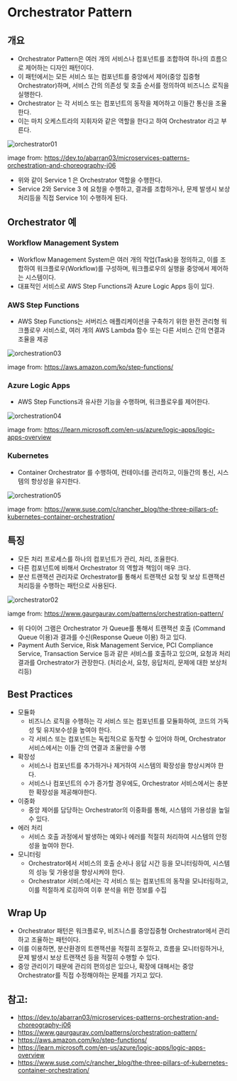 # Orchestrator Pattern

## 개요

- Orchestrator Pattern은 여러 개의 서비스나 컴포넌트를 조합하여 하나의 흐름으로 제어하는 디자인 패턴이다.
- 이 패턴에서는 모든 서비스 또는 컴포넌트를 중앙에서 제어(중앙 집중형 Orchestrator)하며, 서비스 간의 의존성 및 호출 순서를 정의하여 비즈니스 로직을 실행한다.
- Orchestrator 는 각 서비스 또는 컴포넌트의 동작을 제어하고 이들간 통신을 조율한다.
- 이는 마치 오케스트라의 지휘자와 같은 역할을 한다고 하여 Orchestrator 라고 부른다. 

![orchestrator01](imgs/orchestrator01.png)

image from:  https://dev.to/abarran03/microservices-patterns-orchestration-and-choreography-j06

- 위와 같이 Service 1 은 Orchestrator 역할을 수행한다. 
- Service 2와 Service 3 에 요청을 수행하고, 결과를 조합하거나, 문제 발생시 보상 처리등을 직접 Service 1이 수행하게 된다. 
## Orchestrator 예

### Workflow Management System

- Workflow Management System은 여러 개의 작업(Task)을 정의하고, 이를 조합하여 워크플로우(Workflow)를 구성하며, 워크플로우의 실행을 중앙에서 제어하는 시스템이다.
- 대표적인 서비스로 AWS Step Functions과 Azure Logic Apps 등이 있다. 

### AWS Step Functions

- AWS Step Functions는 서버리스 애플리케이션을 구축하기 위한 완전 관리형 워크플로우 서비스로, 여러 개의 AWS Lambda 함수 또는 다른 서비스 간의 연결과 조율을 제공

![orchestration03](imgs/orchestrator03.png)

image from: https://aws.amazon.com/ko/step-functions/

### Azure Logic Apps

- AWS Step Functions과 유사한 기능을 수행하며, 워크플로우를 제어한다. 

![orchestration04](imgs/orchestrator04.png)

image from: https://learn.microsoft.com/en-us/azure/logic-apps/logic-apps-overview

### Kubernetes

- Container Orchestrator 를 수행하여, 컨테이너를 관리하고, 이들간의 통신, 시스템의 항상성을 유지한다. 

![orchestration05](imgs/orchestrator05.jpeg)

image from: https://www.suse.com/c/rancher_blog/the-three-pillars-of-kubernetes-container-orchestration/

## 특징

- 모든 처리 프로세스를 하나의 컴포넌트가 관리, 처리, 조율한다. 
- 다른 컴포넌트에 비해서 Orchestrator 의 역할과 책임이 매우 크다. 
- 분산 트랜잭션 관리자로 Orchestrator를 통해서 트랜잭션 요청 및 보상 트랜잭션 처리등을 수행하는 패턴으로 사용된다. 

![orchestrator02](imgs/orchestrator02.png)

iamge from: https://www.gaurgaurav.com/patterns/orchestration-pattern/

- 위 다이어 그램은 Orchestrator 가 Queue를 통해서 트랜잭션 호출 (Command Queue 이용)과 결과를 수신(Response Queue 이용) 하고 있다. 
- Payment Auth Service, Risk Management Service, PCI Compliance Service, Transaction Service 등과 같은 서비스를 호출하고 있으며, 요청과 처리결과를 Orchestrator가 관장한다. (처리순서, 요청, 응답처리, 문제에 대한 보상처리등)

## Best Practices

- 모듈화
  - 비즈니스 로직을 수행하는 각 서비스 또는 컴포넌트를 모듈화하여, 코드의 가독성 및 유지보수성을 높여야 한다.
  - 각 서비스 또는 컴포넌트는 독립적으로 동작할 수 있어야 하며, Orchestrator 서비스에서는 이들 간의 연결과 조율만을 수행
- 확장성
  - 서비스나 컴포넌트를 추가하거나 제거하여 시스템의 확장성을 향상시켜야 한다.
  - 서비스나 컴포넌트의 수가 증가할 경우에도, Orchestrator 서비스에서는 충분한 확장성을 제공해야한다.
- 이중화
  - 중앙 제어를 담당하는 Orchestrator의 이중화를 통해, 시스템의 가용성을 높일 수 있다.
- 에러 처리
  - 서비스 호출 과정에서 발생하는 예외나 에러를 적절히 처리하여 시스템의 안정성을 높여야 한다.
- 모니터링
  - Orchestrator에서 서비스의 호출 순서나 응답 시간 등을 모니터링하여, 시스템의 성능 및 가용성을 향상시켜야 한다.
  - Orchestrator 서비스에서는 각 서비스 또는 컴포넌트의 동작을 모니터링하고, 이를 적절하게 로깅하여 이후 분석을 위한 정보를 수집

## Wrap Up

- Orchestrator 패턴은 워크플로우, 비즈니스를 중앙집중형 Orchestrator에서 관리하고 조율하는 패턴이다. 
- 이를 이용하면, 분산환경의 트랜잭션을 적절히 조절하고, 흐름을 모니터링하거나, 문제 발생시 보상 트랜잭션 등을 적절히 수행할 수 있다. 
- 중앙 관리이기 때문에 관리의 편의성은 있으나, 확장에 대해서는 중앙 Orchestrator를 직접 수정해야하는 문제를 가지고 있다. 

## 참고:

- https://dev.to/abarran03/microservices-patterns-orchestration-and-choreography-j06
- https://www.gaurgaurav.com/patterns/orchestration-pattern/
- https://aws.amazon.com/ko/step-functions/
- https://learn.microsoft.com/en-us/azure/logic-apps/logic-apps-overview
- https://www.suse.com/c/rancher_blog/the-three-pillars-of-kubernetes-container-orchestration/